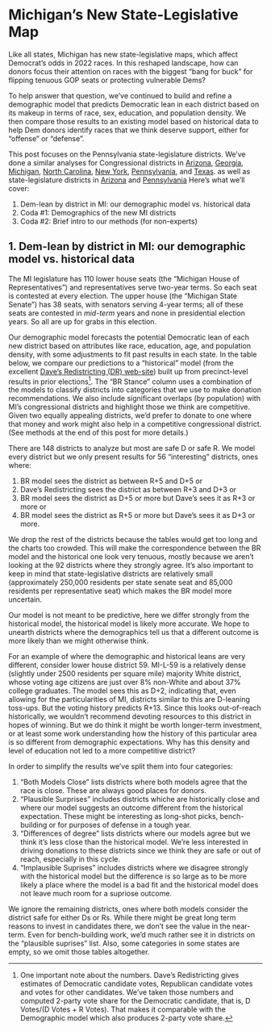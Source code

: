 # Michigan’s New State-Legislative Map

Like all states, Michigan has new state-legislative maps,
which affect Democrat’s odds in 2022 races.
In this reshaped landscape,
how can donors focus their attention on races with the biggest “bang for buck”
for flipping tenuous GOP seats or protecting vulnerable Dems?

To help answer that question, we’ve continued to build and refine
a demographic model that predicts Democratic lean in each district based on its
makeup in terms of race, sex, education, and population density.
We then compare those results to an existing model based on historical
data to help Dem donors identify races that we think deserve support, either
for “offense” or “defense”.

This post focuses on the Pennsylvania state-legislature districts.
We’ve done a similar analyses for Congressional districts
in
[Arizona][AZPost],
[Georgia][GAPost],
[Michigan][MIPost],
[North Carolina][NCPost],
[New York][NYPost],
[Pennsylvania][PAPost],
and [Texas][TXPost].
as well as state-legislature districts in
[Arizona][AZSLD]
and [Pennsylvania][PASLD]
Here’s what we’ll cover:

[AZPost]: https://blueripple.github.io/research/NewMaps/AZ_Congressional/post.html
[GAPost]: https://blueripple.github.io/research/NewMaps/GA_Congressional/post.html
[TXPost]: https://blueripple.github.io/research/NewMaps/TX_Congressional/post.html
[NCPost]: https://blueripple.github.io/research/NewMaps/NC_Congressional/post.html
[NYPost]: https://blueripple.github.io/research/NewMaps/NY_Congressional/post.html
[PAPost]: https://blueripple.github.io/research/NewMaps/PA_Congressional/post.html
[MIPost]: https://blueripple.github.io/research/NewMaps/MI_Congressional/post.html
[AZSLD]: https://blueripple.github.io/research/NewMaps/AZ_StateLeg/post.html
[MISLD]: https://blueripple.github.io/research/NewMaps/MI_StateLeg/post.html
[PASLD]: https://blueripple.github.io/research/NewMaps/PA_StateLeg/post.html

1. Dem-lean by district in MI: our demographic model vs. historical data
2. Coda #1: Demographics of the new MI districts
3. Coda #2: Brief intro to our methods (for non-experts)

## 1. Dem-lean by district in MI: our demographic model vs. historical data
The MI legislature has 110 lower house seats
(the “Michigan House of Representatives”)
and representatives serve two-year terms.  So each seat is contested at every
election. The upper house (the “Michigan State Senate”) has 38 seats, with
senators serving 4-year terms; all of these seats are contested in *mid-term* years
and none in presidential election years. So all are up for grabs in this election.

Our demographic model forecasts the potential Democratic lean of each
new district based on attributes like race, education, age, and
population density, with some adjustments to fit past results in each state.
In the table below,
we compare our predictions to a “historical” model (from the excellent
[Dave’s Redistricting (DR) web-site][DavesR]) built up from precinct-level
results in prior elections[^voteShare]. The “BR Stance” column uses a combination
of the models to classify districts into categories that we use to make donation
recommendations.
We also include significant overlaps (by population) with MI’s congressional
districts and highlight those we think are competitive.
Given two equally appealing districts, we’d prefer to donate
to one where that money and work might also help in a competitive congressional district.
(See methods at the end of this post for more details.)

[DavesR]: https://davesredistricting.org/maps#aboutus

[^voteShare]: One important note about the numbers. Dave’s Redistricting gives
estimates of Democratic candidate votes, Republican candidate votes and votes
for other candidates.  We’ve taken those numbers and computed 2-party vote share
for the Democratic candidate, that is, D Votes/(D Votes + R Votes). That makes it
comparable with the Demographic model which also produces 2-party vote share.

There are 148 districts to analyze
but most are safe D or safe R.  We model every district but we only
present results for 56 “interesting” districts, ones where:

1. BR model sees the district as between R+5 and D+5 or
2. Dave’s Redistricting sees the district as between R+3 and D+3 or
3. BR model sees the district as D+5 or more but Dave’s sees it as R+3 or more or
4. BR model sees the district as R+5 or more but Dave’s sees it as D+3 or more.

We drop the rest of the districts because the tables would get too long and the charts too crowded.
This will make the correspondence between the BR model and the historical one look very tenuous,
mostly because we aren’t looking at the 92 districts where they strongly agree.
It’s also important to keep in mind that state-legislative districts are relatively
small (approximately 250,000 residents per state senate seat
and 85,000 residents per representative seat)
which makes the BR model more uncertain.

Our model is not meant to be predictive, here we differ strongly from the historical model,
the historical model is likely more accurate.
We hope to unearth districts where the demographics tell
us that a different outcome is more likely than we might otherwise think.

For an example of where the demographic and historical leans are very different,
consider lower house district 59. MI-L-59 is a relatively dense
(slightly under 2500 residents per square mile) majority White district,
whose voting age citizens are just over 8% non-White and about
37% college graduates. The model sees this as D+2, indicating that,
even allowing for the particularities of MI,
districts similar to this are D-leaning toss-ups.
But the voting history predicts R+13. Since this looks
out-of-reach historically, we wouldn’t recommend devoting resources to this
district in hopes of winning. But we do think it might be worth longer-term
investment, or at least some work understanding how the history of this
particular area is so different from demographic expectations. Why has
this density and level of education not led to a more competitive district?

In order to simplify the results we’ve split them into four categories:

1. “Both Models Close” lists districts where both models agree that the race is close. These are always good places for donors.
2. “Plausible Surprises” includes districts whiche are historically close and where our model suggests an outcome different
  from the historical expectation. These might be interesting as long-shot picks, bench-building or for purposes of defense in a tough year.
3. “Differences of degree” lists districts where our models agree but we think it’s less close than the historical model. We’re less interested
  in driving donations to these districts since we think they are safe or out of reach, especially in this cycle.
4. “Implausible Suprises” includes districts where we disagree strongly with the historical model but the difference is so large as to be more
  likely a place where the model is a bad fit and the historical model does not leave much room for a supriose outcome.

We ignore the remaining districts, ones where both models consider the district safe for either Ds or Rs. While there might be great
long term reasons to invest in candidates there, we don’t see the value in the near-term.  Even for bench-building work, we’d much rather see
it in districts on the “plausible suprises” list. Also, some categories in some states are empty, so we omit those tables altogether.
